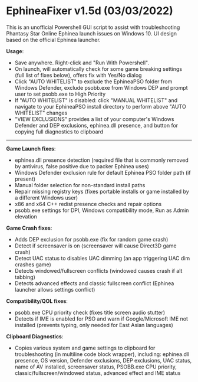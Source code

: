 # EphineaFixer v1.5d (03/03/2022)

This is an unofficial Powershell GUI script to assist with troubleshooting Phantasy Star Online Ephinea launch issues on Windows 10. UI design based on the official Ephinea launcher.


**Usage**:
- Save anywhere. Right-click and "Run With Powershell". 
- On launch, will automatically check for some game breaking settings (full list of fixes below), offers fix with Yes/No dialog
- Click "AUTO WHITELIST" to exclude the EphineaPSO folder from Windows Defender, exclude psobb.exe from Windows DEP and prompt user to set psobb.exe to High Priority
- If "AUTO WHITELIST" is disabled: click "MANUAL WHITELIST" and navigate to your EphineaPSO install directory to perform above "AUTO WHITELIST" changes
- "VIEW EXCLUSIONS" provides a list of your computer's Windows Defender and DEP exclusions, ephinea.dll presence, and button for copying full diagnostics to clipboard

---
**Game Launch fixes**:
- ephinea.dll presence detection (required file that is commonly removed by antivirus, false positive due to packer Ephinea uses)
- Windows Defender exclusion rule for default Ephinea PSO folder path (if present)
- Manual folder selection for non-standard install paths
- Repair missing registry keys (fixes portable installs or game installed by a different Windows user)
- x86 and x64 C++ redist presence checks and repair options
- psobb.exe settings for DPI, Windows compatibility mode, Run as Admin elevation

**Game Crash fixes**:
- Adds DEP exclusion for psobb.exe (fix for random game crash)
- Detect if screensaver is on (screensaver will cause Direct3D game crash)
- Detect UAC status to disables UAC dimming (an app triggering UAC dim crashes game)
- Detects windowed/fullscreen conflicts (windowed causes crash if alt tabbing)
- Detects advanced effects and classic fullscreen conflict (Ephinea launcher allows settings conflict)

**Compatibility/QOL fixes**:
- psobb.exe CPU priority check (fixes title screen audio stutter)
- Detects if IME is enabled for PSO and warn if Google/Microsoft IME not installed (prevents typing, only needed for East Asian languages)

**Clipboard Diagnostics**:
- Copies various system and game settings to clipboard for troubleshooting (in multiline code block wrapper), including:
  ephinea.dll presence, OS version, Defender exclusions, DEP exclusions, UAC status, name of AV installed, screensaver status, PSOBB.exe CPU priority, classic/fullscreen/windowed status, advanced effect and IME status
  
  
